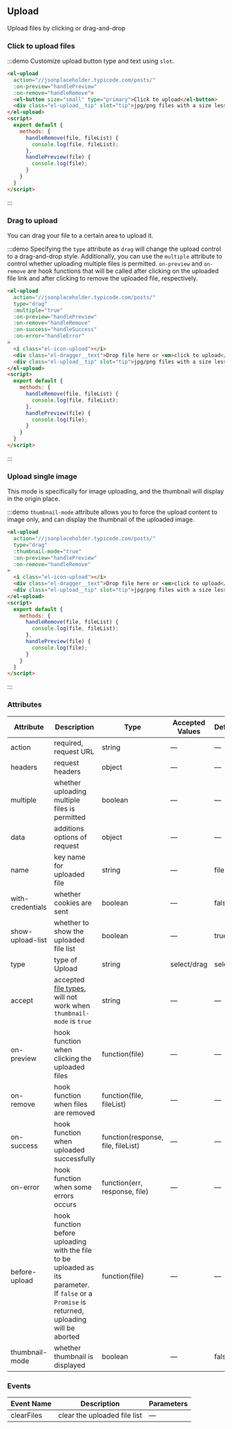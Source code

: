 <script>
  export default {
    methods: {
      handleChange(file, fileList, event) {
        console.log(file, fileList, event);
      },
      handleRemove(file, fileList) {
        console.log(file, fileList);
      },
      beforeUpload(file) {
        if (file.size > 40000000) {
          console.warn(file.name + ' is too large!');
          return false;
        }
        return true;
      },
      handlePreview(file) {
        console.log(file);
      },
      handleSuccess(file, fileList) {
        console.log(file, fileList);
      },
      handleError(err, file, fileList) {
        console.log(err);
      }
    }
  }
</script>
## Upload

Upload files by clicking or drag-and-drop

### Click to upload files

:::demo Customize upload button type and text using `slot`.
```html
<el-upload
  action="//jsonplaceholder.typicode.com/posts/"
  :on-preview="handlePreview"
  :on-remove="handleRemove">
  <el-button size="small" type="primary">Click to upload</el-button>
  <div class="el-upload__tip" slot="tip">jpg/png files with a size less than 500kb</div>
</el-upload>
<script>
  export default {
    methods: {
      handleRemove(file, fileList) {
        console.log(file, fileList);
      },
      handlePreview(file) {
        console.log(file);
      }
    }
  }
</script>
```
:::

### Drag to upload

You can drag your file to a certain area to upload it.

:::demo Specifying the `type` attribute as `drag` will change the upload control to a drag-and-drop style. Additionally, you can use the `multiple` attribute to control whether uploading multiple files is permitted. `on-preview` and `on-remove` are hook functions that will be called after clicking on the uploaded file link and after clicking to remove the uploaded file, respectively.
```html
<el-upload
  action="//jsonplaceholder.typicode.com/posts/"
  type="drag"
  :multiple="true"
  :on-preview="handlePreview"
  :on-remove="handleRemove"
  :on-success="handleSuccess"
  :on-error="handleError"
>
  <i class="el-icon-upload"></i>
  <div class="el-dragger__text">Drop file here or <em>click to upload</em></div>
  <div class="el-upload__tip" slot="tip">jpg/png files with a size less than 500kb</div>
</el-upload>
<script>
  export default {
    methods: {
      handleRemove(file, fileList) {
        console.log(file, fileList);
      },
      handlePreview(file) {
        console.log(file);
      }
    }
  }
</script>
```
:::

### Upload single image

This mode is specifically for image uploading, and the thumbnail will display in the origin place.

:::demo `thumbnail-mode` attribute allows you to force the upload content to image only, and can display the thumbnail of the uploaded image.
```html
<el-upload
  action="//jsonplaceholder.typicode.com/posts/"
  type="drag"
  :thumbnail-mode="true"
  :on-preview="handlePreview"
  :on-remove="handleRemove"
>
  <i class="el-icon-upload"></i>
  <div class="el-dragger__text">Drop file here or <em>click to upload</em></div>
  <div class="el-upload__tip" slot="tip">jpg/png files with a size less than 500kb</div>
</el-upload>
<script>
  export default {
    methods: {
      handleRemove(file, fileList) {
        console.log(file, fileList);
      },
      handlePreview(file) {
        console.log(file);
      }
    }
  }
</script>
```
:::

### Attributes
Attribute      | Description          | Type      | Accepted Values       | Default
----| ----| ----| ----| ----
action | required, request URL | string | — | —
headers | request headers | object | — | —
multiple | whether uploading multiple files is permitted | boolean | — | —
data | additions options of request | object | — | —
name | key name for uploaded file | string | — | file
with-credentials | whether cookies are sent | boolean | — |false
show-upload-list | whether to show the uploaded file list | boolean | — | true
type | type of Upload | string | select/drag | select
accept | accepted [file types](https://developer.mozilla.org/en-US/docs/Web/HTML/Element/input#attr-accept), will not work when `thumbnail-mode` is `true` | string | — | —
on-preview | hook function when clicking the uploaded files | function(file) | — | —
on-remove | hook function when files are removed | function(file, fileList) | — | —
on-success | hook function when uploaded successfully | function(response, file, fileList) | — | —
on-error | hook function when some errors occurs | function(err, response, file) | — | —
before-upload | hook function before uploading with the file to be uploaded as its parameter. If `false` or a `Promise` is returned, uploading will be aborted | function(file) | — | —
thumbnail-mode | whether thumbnail is displayed | boolean | — | false

### Events
| Event Name | Description | Parameters |
|---------- |-------- |---------- |
| clearFiles | clear the uploaded file list | — |
